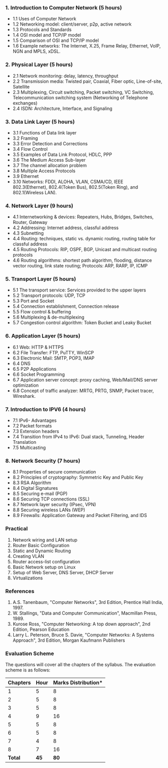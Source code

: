### 1. Introduction to Computer Network (5 hours)

* 1.1 Uses of Computer Network
* 1.2 Networking model: client/server, p2p, active network
* 1.3 Protocols and Standards
* 1.4 OSI model and TCP/IP model
* 1.5 Comparison of OSI and TCP/IP model
* 1.6 Example networks: The Internet, X.25, Frame Relay, Ethernet, VoIP, NGN and MPLS, xDSL.

### 2. Physical Layer (5 hours)

* 2.1 Network monitoring: delay, latency, throughput
* 2.2 Transmission media: Twisted pair, Coaxial, Fiber optic, Line-of-site, Satellite
* 2.3 Multiplexing, Circuit switching, Packet switching, VC Switching, Telecommunication switching system (Networking of Telephone exchanges)
* 2.4 ISDN: Architecture, Interface, and Signaling

### 3. Data Link Layer (5 hours)

* 3.1 Functions of Data link layer
* 3.2 Framing
* 3.3 Error Detection and Corrections
* 3.4 Flow Control
* 3.5 Examples of Data Link Protocol, HDLC, PPP
* 3.6 The Medium Access Sub-layer
* 3.7 The channel allocation problem
* 3.8 Multiple Access Protocols
* 3.9 Ethernet
* 3.10 Networks: FDDI, ALOHA, VLAN, CSMA/CD, IEEE 802.3(Ethernet), 802.4(Token Bus), 802.5(Token Ring), and 802.1(Wireless LAN).

### 4. Network Layer (9 hours)

* 4.1 Internetworking & devices: Repeaters, Hubs, Bridges, Switches, Router, Gateway
* 4.2 Addressing: Internet address, classful address
* 4.3 Subnetting
* 4.4 Routing: techniques, static vs. dynamic routing, routing table for classful address
* 4.5 Routing Protocols: RIP, OSPF, BGP, Unicast and multicast routing protocols
* 4.6 Routing algorithms: shortest path algorithm, flooding, distance vector routing, link state routing; Protocols: ARP, RARP, IP, ICMP

### 5. Transport Layer (5 hours)

* 5.1 The transport service: Services provided to the upper layers
* 5.2 Transport protocols: UDP, TCP
* 5.3 Port and Socket
* 5.4 Connection establishment, Connection release
* 5.5 Flow control & buffering
* 5.6 Multiplexing & de-multiplexing
* 5.7 Congestion control algorithm: Token Bucket and Leaky Bucket

### 6. Application Layer (5 hours)

* 6.1 Web: HTTP & HTTPS
* 6.2 File Transfer: FTP, PuTTY, WinSCP
* 6.3 Electronic Mail: SMTP, POP3, IMAP
* 6.4 DNS
* 6.5 P2P Applications
* 6.6 Socket Programming
* 6.7 Application server concept: proxy caching, Web/Mail/DNS server optimization
* 6.8 Concept of traffic analyzer: MRTG, PRTG, SNMP, Packet tracer, Wireshark.

### 7. Introduction to IPV6 (4 hours)

* 7.1 IPv6- Advantages
* 7.2 Packet formats
* 7.3 Extension headers
* 7.4 Transition from IPv4 to IPv6: Dual stack, Tunneling, Header Translation
* 7.5 Multicasting

### 8. Network Security (7 hours)

* 8.1 Properties of secure communication
* 8.2 Principles of cryptography: Symmetric Key and Public Key
* 8.3 RSA Algorithm
* 8.4 Digital Signatures
* 8.5 Securing e-mail (PGP)
* 8.6 Securing TCP connections (SSL)
* 8.7 Network layer security (IPsec, VPN)
* 8.8 Securing wireless LANs (WEP)
* 8.9 Firewalls: Application Gateway and Packet Filtering, and IDS

### Practical

1. Network wiring and LAN setup
2. Router Basic Configuration
3. Static and Dynamic Routing
4. Creating VLAN
5. Router access-list configuration
6. Basic Network setup on Linux
7. Setup of Web Server, DNS Server, DHCP Server
8. Virtualizations

### References

1. A.S. Tanenbaum, "Computer Networks", 3rd Edition, Prentice Hall India, 1997.
2. W. Stallings, "Data and Computer Communication", Macmillan Press, 1989.
3. Kurose Ross, "Computer Networking: A top down approach", 2nd Edition, Pearson Education
4. Larry L. Peterson, Bruce S. Davie, "Computer Networks: A Systems Approach", 3rd Edition, Morgan Kaufmann Publishers

### Evaluation Scheme

The questions will cover all the chapters of the syllabus. The evaluation scheme is as follows:

| Chapters  | Hour   | Marks Distribution* |
| --------- | ------ | ------------------- |
| 1         | 5      | 8                   |
| 2         | 5      | 8                   |
| 3         | 5      | 8                   |
| 4         | 9      | 16                  |
| 5         | 5      | 8                   |
| 6         | 5      | 8                   |
| 7         | 4      | 8                   |
| 8         | 7      | 16                  |
| **Total** | **45** | **80**              |
